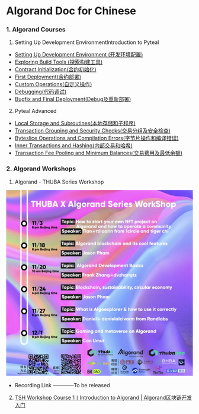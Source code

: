 # Algorand Doc for Chinese

### 1. Algorand Courses
1) Setting Up Development EnvironmentIntroduction to Pyteal 
* [Setting Up Development Environment (开发环境配置)](https://www.bilibili.com/video/BV1bT411E7Dj/?spm_id_from=333.788&vd_source=462a4ba2716ca98e3b989ad9540e7eea)
* [Exploring Build Tools (探索构建工具)](https://www.bilibili.com/video/BV1CB4y187Wu/?spm_id_from=333.788&vd_source=462a4ba2716ca98e3b989ad9540e7eea)
* [Contract Initialization(合约初始化)](https://www.bilibili.com/video/BV1GS4y1E7AA/?spm_id_from=333.788&vd_source=462a4ba2716ca98e3b989ad9540e7eea)
* [First Deployment(合约部署)](https://www.bilibili.com/video/BV1Ze4y197VK/?spm_id_from=333.788&vd_source=462a4ba2716ca98e3b989ad9540e7eea)
* [Custom Operations(自定义操作)](https://www.bilibili.com/video/BV1Wg411Z7cc/?spm_id_from=333.788&vd_source=462a4ba2716ca98e3b989ad9540e7eea)
* [Debugging(代码调试)](https://www.bilibili.com/video/BV1JT411E7C9/?spm_id_from=333.788&vd_source=462a4ba2716ca98e3b989ad9540e7eea)
* [Bugfix and Final Deployment(Debug及重新部署)](https://www.bilibili.com/video/BV11V4y1J79y/?spm_id_from=333.788&vd_source=462a4ba2716ca98e3b989ad9540e7eea)

2) Pyteal Advanced
* [Local Storage and Subroutines(本地存储和子程序)](https://www.bilibili.com/video/BV1ha411G7SY/?spm_id_from=333.788&vd_source=462a4ba2716ca98e3b989ad9540e7eea)
* [Transaction Grouping and Security Checks(交易分组及安全检查)](https://www.bilibili.com/video/BV1qT411w7TR/?spm_id_from=333.788&vd_source=462a4ba2716ca98e3b989ad9540e7eea)
* [Byteslice Operations and Compilation Errors(字节片操作和编译错误)](https://www.bilibili.com/video/BV1BT411w74L/?spm_id_from=333.788&vd_source=462a4ba2716ca98e3b989ad9540e7eea)
* [Inner Transactions and Hashing(内部交易和哈希)](https://www.bilibili.com/video/BV1iV4y1W7nS/?spm_id_from=333.788&vd_source=462a4ba2716ca98e3b989ad9540e7eea)
* [Transaction Fee Pooling and Minimum Balances(交易费用及最低余额)](https://www.bilibili.com/video/BV1gt4y1E7Wh/?spm_id_from=333.788&vd_source=462a4ba2716ca98e3b989ad9540e7eea)




### 2. Algorand Workshops
1) Algorand - THUBA Series Workshop

![pic](pic/1.png)
* Recording Link ————To be released

2) [TSH Workshop Course 1丨Introduction to Algorand | Algorand区块链开发入门](https://www.bilibili.com/video/BV1yd4y1T7qg/?spm_id_from=333.337.search-card.all.click&vd_source=462a4ba2716ca98e3b989ad9540e7eea)
